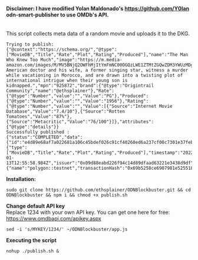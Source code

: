 **Disclaimer: I have modified Yolan Maldonado's https://github.com/Y0lan odn-smart-publisher to use OMDb's API.**
</br>
</br>
</br>
This script collects meta data of a random movie and uploads it to the DKG.
```
Trying to publish: 
{"@context":"https://schema.org/","@type":["MovieDB","Title","Rate","Plot","Rating","Produced"],"name":"The Man Who Knew Too Much","image":"https://m.media-amazon.com/images/M/MV5BNjQ2OWFhMjItYmFmNC00OGQzLWE1ZTMtZGQwZDM3YWUzMDgxL2ltYWdlL2ltYWdlXkEyXkFqcGdeQXVyMDI2NDg0NQ@@._V1_SX300.jpg","description":"An American doctor and his wife, a former singing star, witness a murder while vacationing in Morocco, and are drawn into a twisting plot of international intrigue when their young son is kidnapped.","mpn":"925872","brand":{"@type":"Origintrail Community","name":"@ethsplainer"},"Rate":{"@type":"Number","value":"","Value":"PG"},"Produced":{"@type":"Number","value":"","Value":"1956"},"Rating":{"@type":"Number","value":"","Value":[{"Source":"Internet Movie Database","Value":"7.4/10"},{"Source":"Rotten Tomatoes","Value":"87%"},{"Source":"Metacritic","Value":"76/100"}]},"attributes":{"@type":"details"}}
Successfully published : 
{"status":"COMPLETED","data":{"id":"e4d89e68af7a022681a106c45bdef026c91cf40260ed6a237cf00c7301e37feb","rootHash":"58df6021967bdbb082c954d54f6f66cd67d21e82bb48cab8de8dfaf12fab1c60","signature":"0x9dc4f65a089f2af54b1171a7ae1d49edafda3583aea998e062b1dfe1749f2e641fd5a3aa6c72a2d7bcb57d3acdd005dc1e42f9a4b63aafad09b704e92c61be951c","metadata":{"type":["MovieDB","Title","Rate","Plot","Rating","Produced"],"timestamp":"2022-01-13T12:55:58.984Z","issuer":"0x09d88eabd226f94c14d89dfaad63221e3438d9df","visibility":true,"dataHash":"1ab8183dddbc3b2689e437c5cbfb6f679dce4eb577264dd1e3cf72ea0e34fe8b"},"blockchain":{"name":"polygon::testnet","transactionHash":"0x69b5258ce6907981e5255184a753e6eda5cf3581e09d2ecc32f712788bfc02c9"}}}
``` 
**Installation:**
```
sudo git clone https://github.com/ethsplainer/ODNBlockbuster.git && cd ODNBlockbuster && npm i && chmod +x publish.sh 
```
**Change default API key** </br>
Replace 1234 with your own API key. You can get one here for free: https://www.omdbapi.com/apikey.aspx
```
sed -i 's/MYKEY/1234/' ~/ODNBlockbuster/app.js
```
**Executing the script**
```
nohup ./publish.sh &
```


